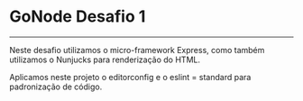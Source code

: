 # GoNode Desafio 1

---

Neste desafio utilizamos o micro-framework Express, como também utilizamos o Nunjucks para renderização do HTML.

Aplicamos neste projeto o editorconfig e o eslint = standard para padronização de código.
